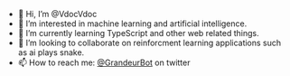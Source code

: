 - 👋 Hi, I’m @VdocVdoc
- 👀 I’m interested in machine learning and artificial intelligence. 
- 🌱 I’m currently learning TypeScript and other web related things.
- 💞️ I’m looking to collaborate on reinforcment learning applications such as ai plays snake.
- 📫 How to reach me: [@GrandeurBot](https://twitter.com/GrandeurBot/) on twitter

<!---
VdocVdoc/VdocVdoc is a ✨ special ✨ repository because its `README.md` (this file) appears on your GitHub profile.
You can click the Preview link to take a look at your changes.
--->

